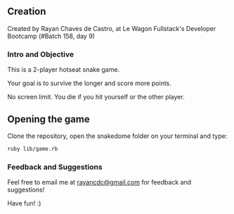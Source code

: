 ## Creation

Created by Rayan Chaves de Castro, at Le Wagon Fullstack's Developer Bootcamp (#Batch 158, day 9)

### Intro and Objective

This is a 2-player hotseat snake game.

Your goal is to survive the longer and score more points.

No screen limit. You die if you hit yourself or the other player.

## Opening the game

Clone the repository, open the snakedome folder on your terminal and type:

```bash
ruby lib/game.rb
```

### Feedback and Suggestions

Feel free to email me at rayancdc@gmail.com for feedback and suggestions!

Have fun! :)
